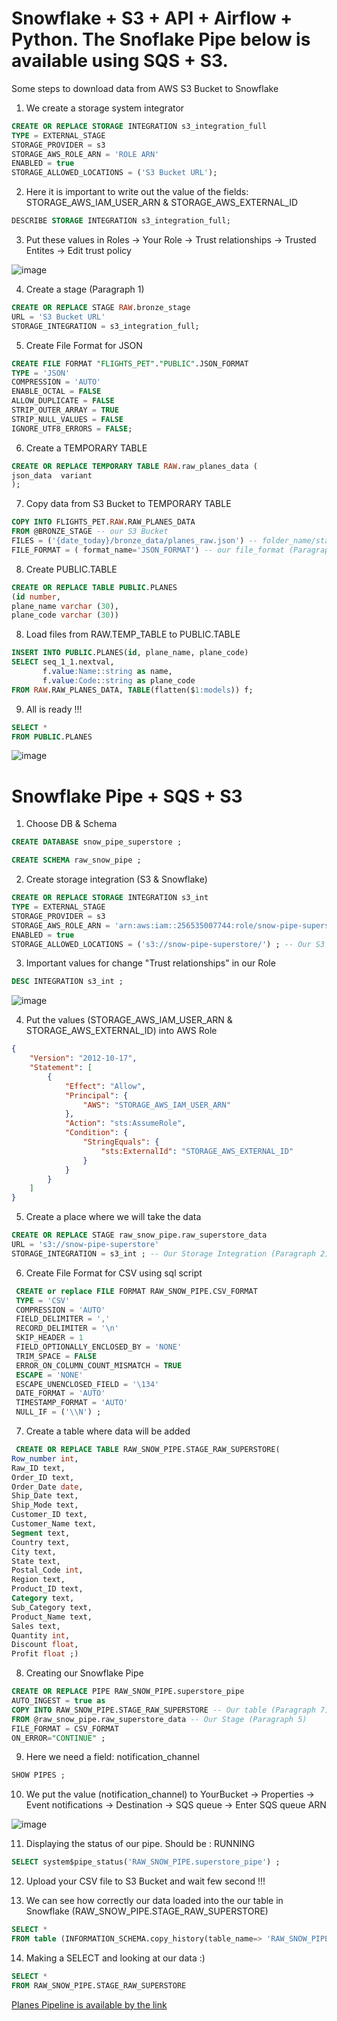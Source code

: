 # Snowflake + S3 + API + Airflow + Python. The Snoflake Pipe below is available using SQS + S3.
 
Some steps to download data from AWS S3 Bucket to Snowflake

1. We create a storage system integrator
```sql
CREATE OR REPLACE STORAGE INTEGRATION s3_integration_full
TYPE = EXTERNAL_STAGE
STORAGE_PROVIDER = s3
STORAGE_AWS_ROLE_ARN = 'ROLE ARN'
ENABLED = true
STORAGE_ALLOWED_LOCATIONS = ('S3 Bucket URL');
```

2. Here it is important to write out the value of the fields: STORAGE_AWS_IAM_USER_ARN & STORAGE_AWS_EXTERNAL_ID
```sql
DESCRIBE STORAGE INTEGRATION s3_integration_full; 
```

3. Put these values in Roles -> Your Role -> Trust relationships -> Trusted Entites -> Edit trust policy

![image](https://user-images.githubusercontent.com/55916170/189838088-af57baef-9da2-437d-b813-6676917c750d.png)

4. Create a stage (Paragraph 1)
```sql
CREATE OR REPLACE STAGE RAW.bronze_stage
URL = 'S3 Bucket URL'
STORAGE_INTEGRATION = s3_integration_full;
```


5. Create File Format for JSON
```sql
CREATE FILE FORMAT "FLIGHTS_PET"."PUBLIC".JSON_FORMAT 
TYPE = 'JSON' 
COMPRESSION = 'AUTO' 
ENABLE_OCTAL = FALSE 
ALLOW_DUPLICATE = FALSE 
STRIP_OUTER_ARRAY = TRUE 
STRIP_NULL_VALUES = FALSE 
IGNORE_UTF8_ERRORS = FALSE;
```

6. Create a TEMPORARY TABLE
```sql
CREATE OR REPLACE TEMPORARY TABLE RAW.raw_planes_data (
json_data  variant 
);
```

7. Copy data from S3 Bucket to TEMPORARY TABLE
```sql
COPY INTO FLIGHTS_PET.RAW.RAW_PLANES_DATA
FROM @BRONZE_STAGE -- our S3 Bucket
FILES = ('{date_today}/bronze_data/planes_raw.json') -- folder_name/stage_name/file_name
FILE_FORMAT = ( format_name='JSON_FORMAT') -- our file_format (Paragraph 5)
```

8. Create PUBLIC.TABLE
```sql
CREATE OR REPLACE TABLE PUBLIC.PLANES
(id number, 
plane_name varchar (30),
plane_code varchar (30))
```

8. Load files from RAW.TEMP_TABLE to PUBLIC.TABLE
```sql
INSERT INTO PUBLIC.PLANES(id, plane_name, plane_code)
SELECT seq_1_1.nextval,
       f.value:Name::string as name,
       f.value:Code::string as plane_code
FROM RAW.RAW_PLANES_DATA, TABLE(flatten($1:models)) f;
```

9. All is ready !!!
```sql
SELECT *
FROM PUBLIC.PLANES
```
![image](https://user-images.githubusercontent.com/55916170/189858903-c3f11708-6365-4d53-bd82-0977984b2ffb.png)


# Snowflake Pipe + SQS + S3

1. Choose DB & Schema
```sql
CREATE DATABASE snow_pipe_superstore ;

CREATE SCHEMA raw_snow_pipe ;
```

2. Create storage integration (S3 & Snowflake)
```sql
CREATE OR REPLACE STORAGE INTEGRATION s3_int
TYPE = EXTERNAL_STAGE
STORAGE_PROVIDER = s3
STORAGE_AWS_ROLE_ARN = 'arn:aws:iam::256535007744:role/snow-pipe-superstore-role' -- Our Role
ENABLED = true
STORAGE_ALLOWED_LOCATIONS = ('s3://snow-pipe-superstore/') ; -- Our S3 Bucket
```

3. Important values for change "Trust relationships" in our Role
```sql
DESC INTEGRATION s3_int ;
```
![image](https://user-images.githubusercontent.com/55916170/190140266-73c7596f-8fd8-4f13-ac37-7d65f066c4a7.png)

4. Put the values (STORAGE_AWS_IAM_USER_ARN & STORAGE_AWS_EXTERNAL_ID) into AWS Role 
```json
{
    "Version": "2012-10-17",
    "Statement": [
        {
            "Effect": "Allow",
            "Principal": {
                "AWS": "STORAGE_AWS_IAM_USER_ARN"
            },
            "Action": "sts:AssumeRole",
            "Condition": {
                "StringEquals": {
                    "sts:ExternalId": "STORAGE_AWS_EXTERNAL_ID"
                }
            }
        }
    ]
}
```

5. Сreate a place where we will take the data
```sql
CREATE OR REPLACE STAGE raw_snow_pipe.raw_superstore_data
URL = 's3://snow-pipe-superstore'
STORAGE_INTEGRATION = s3_int ; -- Our Storage Integration (Paragraph 2)
```

6. Create File Format for CSV using sql script
```sql
 CREATE or replace FILE FORMAT RAW_SNOW_PIPE.CSV_FORMAT 
 TYPE = 'CSV' 
 COMPRESSION = 'AUTO' 
 FIELD_DELIMITER = ',' 
 RECORD_DELIMITER = '\n' 
 SKIP_HEADER = 1 
 FIELD_OPTIONALLY_ENCLOSED_BY = 'NONE' 
 TRIM_SPACE = FALSE 
 ERROR_ON_COLUMN_COUNT_MISMATCH = TRUE 
 ESCAPE = 'NONE' 
 ESCAPE_UNENCLOSED_FIELD = '\134' 
 DATE_FORMAT = 'AUTO' 
 TIMESTAMP_FORMAT = 'AUTO' 
 NULL_IF = ('\\N') ;
 ```
 
 7. Create a table where data will be added
 ```sql
  CREATE OR REPLACE TABLE RAW_SNOW_PIPE.STAGE_RAW_SUPERSTORE( 
 Row_number int,
 Raw_ID text,
 Order_ID text,
 Order_Date date,
 Ship_Date text,
 Ship_Mode text, 
 Customer_ID text, 
 Customer_Name text,
 Segment text,
 Country text,
 City text,
 State text,	
 Postal_Code int,
 Region text,
 Product_ID text,
 Category text,
 Sub_Category text,
 Product_Name text,
 Sales text,
 Quantity int,
 Discount float,
 Profit float ;)
 ```

8. Creating our Snowflake Pipe
```sql
CREATE OR REPLACE PIPE RAW_SNOW_PIPE.superstore_pipe
AUTO_INGEST = true as 
COPY INTO RAW_SNOW_PIPE.STAGE_RAW_SUPERSTORE -- Our table (Paragraph 7)
FROM @raw_snow_pipe.raw_superstore_data -- Our Stage (Paragraph 5)
FILE_FORMAT = CSV_FORMAT
ON_ERROR="CONTINUE" ;
```

9. Here we need a field: notification_channel
```sql
SHOW PIPES ;
```

10. We put the value (notification_channel) to YourBucket -> Properties -> Event notifications -> Destination -> SQS queue -> Enter SQS queue ARN

![image](https://user-images.githubusercontent.com/55916170/190142961-bf00cfb8-6b8a-4be9-b1c0-a42165683339.png)

11. Displaying the status of our pipe. Should be : RUNNING
```sql
SELECT system$pipe_status('RAW_SNOW_PIPE.superstore_pipe') ;
```

12. Upload your CSV file to S3 Bucket and wait few second !!!

13. We can see how correctly our data loaded into the our table in Snowflake (RAW_SNOW_PIPE.STAGE_RAW_SUPERSTORE)
```sql
SELECT *
FROM table (INFORMATION_SCHEMA.copy_history(table_name=> 'RAW_SNOW_PIPE.STAGE_RAW_SUPERSTORE', start_time=> dateadd(hours, -1, current_timestamp())))
```

14. Making a SELECT and looking at our data :)
```sql
SELECT * 
FROM RAW_SNOW_PIPE.STAGE_RAW_SUPERSTORE
```


[Planes Pipeline is available by the link ](https://github.com/prosimpleee/data_engineering_/blob/main/snowflake/dags/planes_snowflake_s3.py)

